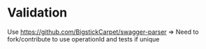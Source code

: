 # Validation

Use https://github.com/BigstickCarpet/swagger-parser
=> Need to fork/contribute to use operationId and tests if unique
